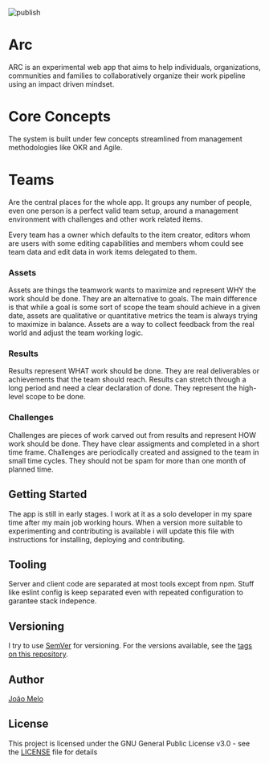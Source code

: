 ![publish](https://github.com/joaomelo/arc/workflows/publish/badge.svg?branch=master)

# Arc

ARC is an experimental web app that aims to help individuals, organizations, communities and families to collaboratively organize their work pipeline using an impact driven mindset.

# Core Concepts

The system is built under few concepts streamlined from management methodologies like OKR and Agile.

# Teams

Are the central places for the whole app. It groups any number of people, even one person is a perfect valid team setup, around a management environment with challenges and other work related items.

Every team has a owner which defaults to the item creator, editors whom are users with some editing capabilities and members whom could see team data and edit data in work items delegated to them.

### Assets

Assets are things the teamwork wants to maximize and represent WHY the work should be done. They are an alternative to goals. The main difference is that while a goal is some sort of scope the team should achieve in a given date, assets are qualitative or quantitative metrics the team is always trying to maximize in balance. Assets are a way to collect feedback from the real world and adjust the team working logic.

### Results

Results represent WHAT work should be done. They are real deliverables or achievements that the team should reach. Results can stretch through a long period and need a clear declaration of done. They represent the high-level scope to be done.

### Challenges

Challenges are pieces of work carved out from results and represent HOW work should be done. They have clear assigments and completed in a short time frame. Challenges are periodically created and assigned to the team in small time cycles. They should not be spam for more than one month of planned time.

## Getting Started

The app is still in early stages. I work at it as a solo developer in my spare time after my main job working hours. When a version more suitable to experimenting and contributing is available i will update this file with instructions for installing, deploying and contributing. 

## Tooling

Server and client code are separated at most tools except from npm. Stuff like eslint config is keep separated even with repeated configuration to garantee stack indepence.

## Versioning

I try to use [SemVer](http://semver.org/) for versioning. For the versions available, see the [tags on this repository](https://github.com/joaomelo/arc/tags). 

## Author

[João Melo](https://www.linkedin.com/in/joaomelo81/?locale=en_US)

## License

This project is licensed under the GNU General Public License v3.0 - see the [LICENSE](LICENSE) file for details